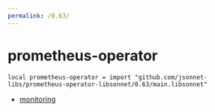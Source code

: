 ```yaml
---
permalink: /0.63/
---
```


# prometheus-operator

```jsonnet
local prometheus-operator = import "github.com/jsonnet-libs/prometheus-operator-libsonnet/0.63/main.libsonnet"
```



* [monitoring](monitoring/index.md)